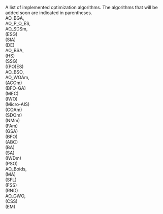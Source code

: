 A list of implemented optimization algorithms. The algorithms that will be added soon are indicated in parentheses.    
AO_BGA,                          
AO_P_O_ES,                          
AO_SDSm,                          
(ESG)                          
(SIA)                          
(DE)                          
AO_BSA,                          
(HS)                          
(SSG)                          
((PO)ES)                          
AO_BSO,                          
AO_WOAm,                          
(ACOm)                          
(BFO-GA)                          
(MEC)                          
(IWO)                          
(Micro-AIS)                          
(COAm)                          
(SDOm)                          
(NMm)                          
(FAm)                          
(GSA)                          
(BFO)                          
(ABC)                          
(BA)                          
(SA)                          
(IWDm)                          
(PSO)                          
AO_Boids,                          
(MA)                          
(SFL)                          
(FSS)                          
(RND)                          
AO_GWO,                          
(CSS)                          
(EM)
